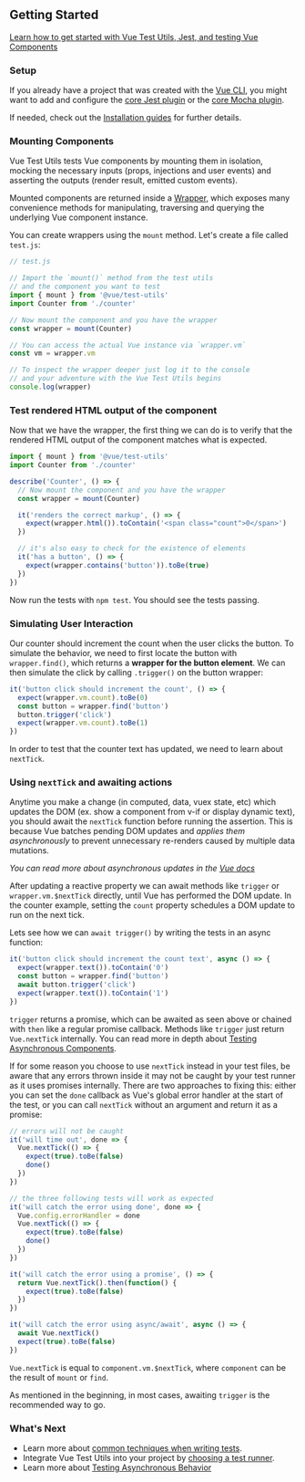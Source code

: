 ## Getting Started

<div class="vueschool"><a href="https://vueschool.io/lessons/installing-vue-test-utils?friend=vuejs" target="_blank" rel="sponsored noopener" title="Learn how to get started with Vue Test Utils, Jest, and testing Vue Components with Vue School">Learn how to get started with Vue Test Utils, Jest, and testing Vue Components</a></div>

### Setup

If you already have a project that was created with the [Vue CLI](https://cli.vuejs.org/), you might want to add and configure the [core Jest plugin](https://cli.vuejs.org/core-plugins/unit-jest.html) or the [core Mocha plugin](https://cli.vuejs.org/core-plugins/unit-mocha.html).

If needed, check out the [Installation guides](../installation/README.md) for further details.

### Mounting Components

Vue Test Utils tests Vue components by mounting them in isolation, mocking the necessary inputs (props, injections and user events) and asserting the outputs (render result, emitted custom events).

Mounted components are returned inside a [Wrapper](../api/wrapper/), which exposes many convenience methods for manipulating, traversing and querying the underlying Vue component instance.

You can create wrappers using the `mount` method. Let's create a file called `test.js`:

```js
// test.js

// Import the `mount()` method from the test utils
// and the component you want to test
import { mount } from '@vue/test-utils'
import Counter from './counter'

// Now mount the component and you have the wrapper
const wrapper = mount(Counter)

// You can access the actual Vue instance via `wrapper.vm`
const vm = wrapper.vm

// To inspect the wrapper deeper just log it to the console
// and your adventure with the Vue Test Utils begins
console.log(wrapper)
```

### Test rendered HTML output of the component

Now that we have the wrapper, the first thing we can do is to verify that the rendered HTML output of the component matches what is expected.

```js
import { mount } from '@vue/test-utils'
import Counter from './counter'

describe('Counter', () => {
  // Now mount the component and you have the wrapper
  const wrapper = mount(Counter)

  it('renders the correct markup', () => {
    expect(wrapper.html()).toContain('<span class="count">0</span>')
  })

  // it's also easy to check for the existence of elements
  it('has a button', () => {
    expect(wrapper.contains('button')).toBe(true)
  })
})
```

Now run the tests with `npm test`. You should see the tests passing.

### Simulating User Interaction

Our counter should increment the count when the user clicks the button. To simulate the behavior, we need to first locate the button with `wrapper.find()`, which returns a **wrapper for the button element**. We can then simulate the click by calling `.trigger()` on the button wrapper:

```js
it('button click should increment the count', () => {
  expect(wrapper.vm.count).toBe(0)
  const button = wrapper.find('button')
  button.trigger('click')
  expect(wrapper.vm.count).toBe(1)
})
```

In order to test that the counter text has updated, we need to learn about `nextTick`.

### Using `nextTick` and awaiting actions

Anytime you make a change (in computed, data, vuex state, etc) which updates the DOM (ex. show a component from v-if or display dynamic text), you should await the `nextTick` function before running the assertion.
This is because Vue batches pending DOM updates and _applies them asynchronously_ to prevent unnecessary re-renders caused by multiple data mutations.

_You can read more about asynchronous updates in the [Vue docs](https://vuejs.org/v2/guide/reactivity.html#Async-Update-Queue)_

After updating a reactive property we can await methods like `trigger` or `wrapper.vm.$nextTick` directly, until Vue has performed the DOM update. In the counter example, setting the `count` property schedules a DOM update to run on the next tick.

Lets see how we can `await trigger()` by writing the tests in an async function:

```js
it('button click should increment the count text', async () => {
  expect(wrapper.text()).toContain('0')
  const button = wrapper.find('button')
  await button.trigger('click')
  expect(wrapper.text()).toContain('1')
})
```

`trigger` returns a promise, which can be awaited as seen above or chained with `then` like a regular promise callback. Methods like `trigger` just return `Vue.nextTick` internally.
You can read more in depth about [Testing Asynchronous Components](../guides/README.md#testing-async-components).

If for some reason you choose to use `nextTick` instead in your test files, be aware that any errors thrown inside it may not be caught by your test runner as it uses promises internally. There are two approaches to fixing this:
either you can set the `done` callback as Vue's global error handler at the start of the test, or you can call `nextTick` without an argument and return it as a promise:

```js
// errors will not be caught
it('will time out', done => {
  Vue.nextTick(() => {
    expect(true).toBe(false)
    done()
  })
})

// the three following tests will work as expected
it('will catch the error using done', done => {
  Vue.config.errorHandler = done
  Vue.nextTick(() => {
    expect(true).toBe(false)
    done()
  })
})

it('will catch the error using a promise', () => {
  return Vue.nextTick().then(function() {
    expect(true).toBe(false)
  })
})

it('will catch the error using async/await', async () => {
  await Vue.nextTick()
  expect(true).toBe(false)
})
```

`Vue.nextTick` is equal to `component.vm.$nextTick`, where `component` can be the result of `mount` or `find`.

As mentioned in the beginning, in most cases, awaiting `trigger` is the recommended way to go.

### What's Next

- Learn more about [common techniques when writing tests](./README.md#knowing-what-to-test).
- Integrate Vue Test Utils into your project by [choosing a test runner](./README.md#choosing-a-test-runner).
- Learn more about [Testing Asynchronous Behavior](./README.md#testing-asynchronous-behavior)
